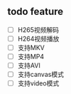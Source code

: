 ## todo feature

- [ ] H265视频解码
- [ ] H264视频播放
- [ ] 支持MKV
- [ ] 支持MP4
- [ ] 支持AVI
- [ ] 支持canvas模式
- [ ] 支持video模式
